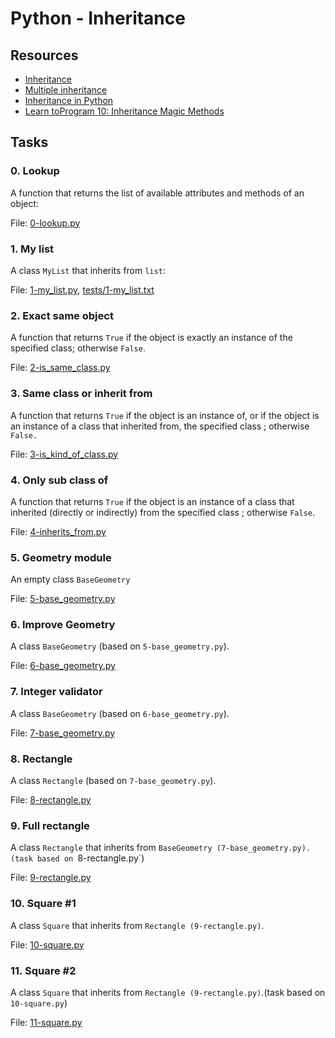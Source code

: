 # Python - Inheritance
## Resources
* [Inheritance](https://docs.python.org/3/tutorial/classes.html#inheritance)
* [Multiple inheritance](https://docs.python.org/3/tutorial/classes.html#multiple-inheritance)
* [Inheritance in Python](https://www.geeksforgeeks.org/inheritance-in-python/)
* [Learn toProgram 10: Inheritance Magic Methods](https://www.youtube.com/watch?v=d8kCdLCi6Lk)

## Tasks
### 0. Lookup
A function that returns the list of available attributes and methods of an object:

File: [0-lookup.py](./0-lookup.py)

### 1. My list
A class `MyList` that inherits from `list`:

File: [1-my_list.py](./1-my_list.py), [tests/1-my_list.txt](./tests/1-my_list.txt)

### 2. Exact same object
A function that returns `True` if the object is exactly an instance of the specified class; otherwise `False`.

File: [2-is_same_class.py](./2-is_same_class.py)

### 3. Same class or inherit from
A function that returns `True` if the object is an instance of, or if the object is an instance of a class that inherited from, the specified class ; otherwise `False.`

File: [3-is_kind_of_class.py](./3-is_kind_of_class.py)

### 4. Only sub class of
A function that returns `True` if the object is an instance of a class that inherited (directly or indirectly) from the specified class ; otherwise `False`.

File: [4-inherits_from.py](./4-inherits_from.py)

### 5. Geometry module
An empty class `BaseGeometry`

File: [5-base_geometry.py](./5-base_geometry.py)

### 6. Improve Geometry
A class `BaseGeometry` (based on `5-base_geometry.py`).

File: [6-base_geometry.py](./6-base_geometry.py)

### 7. Integer validator
A class `BaseGeometry` (based on `6-base_geometry.py`).

File: [7-base_geometry.py](./7-base_geometry.py)

### 8. Rectangle
A class `Rectangle` (based on `7-base_geometry.py`).

File: [8-rectangle.py](./7-rectangle.py)

### 9. Full rectangle
A class `Rectangle` that inherits from `BaseGeometry (7-base_geometry.py). (task based on `8-rectangle.py`)

File: [9-rectangle.py](9-rectangle.py)

### 10. Square #1
A class `Square` that inherits from `Rectangle (9-rectangle.py)`.

File: [10-square.py](./10-square.py)

### 11. Square #2
A class `Square` that inherits from `Rectangle (9-rectangle.py)`.(task based on `10-square.py`)

File: [11-square.py](./11-square.py)

